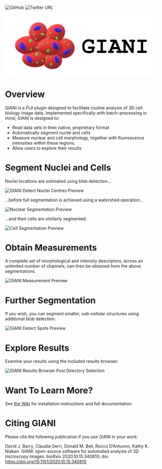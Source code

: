 ![GitHub](https://img.shields.io/github/license/djpbarry/giani?color=green&style=plastic) ![Twitter URL](https://img.shields.io/twitter/url?style=social&url=https%3A%2F%2Fjournals.biologists.com%2Fjcs%2Farticle%2F135%2F10%2Fjcs259511%2F275435%2FGIANI-open-source-software-for-automated-analysis)

![GIANI Icon](assets/GianiIcon.png)

# Overview

GIANI is a FIJI plugin designed to facilitate routine analysis of 3D cell biology image data. Implemented specifically with batch-processing in mind, GIANI is designed to:

* Read data sets in their native, proprietary format
* Automatically segment nuclei and cells
* Measure nuclear and cell morphology, together with fluorescence intensities within these regions.
* Allow users to explore their results

# Segment Nuclei and Cells

Nuclei locations are estimated using blob detection...

![GIANI Detect Nuclei Centres Preview](https://raw.githubusercontent.com/wiki/djpbarry/Giani/images/GIANI_Detect_Nuclei_Centres_Preview.PNG)

...before full segmentation is achieved using a watershed operation...

![Nuclear Segmentation Preview](https://raw.githubusercontent.com/wiki/djpbarry/Giani/images/GIANI_Segment_Nuclei_Preview.PNG)


...and then cells are similarly segmented:

![Cell Segmentation Preview](
https://raw.githubusercontent.com/wiki/djpbarry/Giani/images/GIANI_Segment_Cells_Preview.PNG)

# Obtain Measurements

A complete set of morphological and intensity descriptors, across an unlimited number of channels, can then be obtained from the above segmentations.

![GIANI Measurement Preview](https://raw.githubusercontent.com/wiki/djpbarry/Giani/images/GIANI_Measurement_Preview.PNG)

# Further Segmentation

If you wish, you can segment smaller, sub-cellular structures using additional blob detection:

![GIANI Detect Spots Preview](https://raw.githubusercontent.com/wiki/djpbarry/Giani/images/GIANI_Detect_Spots_Preview.PNG)

# Explore Results

Examine your results using the included results browser:

![GIANI Results Browser Post Directory Selection](
https://raw.githubusercontent.com/wiki/djpbarry/Giani/images/GIANI_Results_Browser_Final.PNG)

# Want To Learn More?

See [the Wiki](https://github.com/djpbarry/Giani/wiki) for installation instructions and full documentation.


# Citing GIANI

Please cite the following publication if you use GIANI in your work:

David J. Barry, Claudia Gerri, Donald M. Bell, Rocco D’Antuono, Kathy K. Niakan. GIANI: open-source software for automated analysis of 3D microscopy images. bioRxiv 2020.10.15.340810; doi: https://doi.org/10.1101/2020.10.15.340810 
